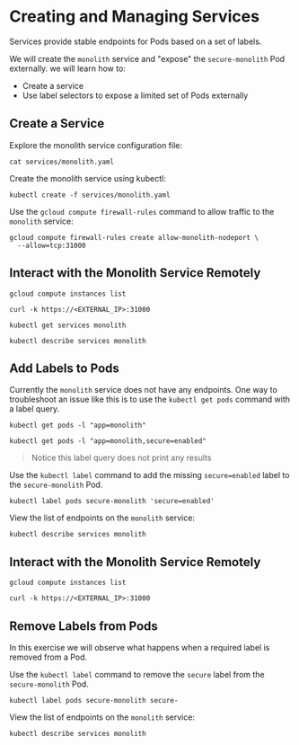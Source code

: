 # Creating and Managing Services

Services provide stable endpoints for Pods based on a set of labels.

We will create the `monolith` service and "expose" the `secure-monolith` Pod externally. we will learn how to:

* Create a service
* Use label selectors to expose a limited set of Pods externally

## Create a Service

Explore the monolith service configuration file:

```
cat services/monolith.yaml 
```

Create the monolith service using kubectl:

```
kubectl create -f services/monolith.yaml
```

Use the `gcloud compute firewall-rules` command to allow traffic to the `monolith` service:

```
gcloud compute firewall-rules create allow-monolith-nodeport \
  --allow=tcp:31000
```

##  Interact with the Monolith Service Remotely

```
gcloud compute instances list
```

```
curl -k https://<EXTERNAL_IP>:31000
```

```
kubectl get services monolith
```

```
kubectl describe services monolith
```

## Add Labels to Pods

Currently the `monolith` service does not have any endpoints. One way to troubleshoot an issue like this is to use the `kubectl get pods` command with a label query.

```
kubectl get pods -l "app=monolith"
```

```
kubectl get pods -l "app=monolith,secure=enabled"
```

> Notice this label query does not print any results

Use the `kubectl label` command to add the missing `secure=enabled` label to the `secure-monolith` Pod.

```
kubectl label pods secure-monolith 'secure=enabled'
```

View the list of endpoints on the `monolith` service:

```
kubectl describe services monolith
```

##  Interact with the Monolith Service Remotely

```
gcloud compute instances list
```

```
curl -k https://<EXTERNAL_IP>:31000
```

## Remove Labels from Pods

In this exercise we will observe what happens when a required label is removed from a Pod.

Use the `kubectl label` command to remove the `secure` label from the `secure-monolith` Pod.

```
kubectl label pods secure-monolith secure-
```

View the list of endpoints on the `monolith` service:

```
kubectl describe services monolith
```
